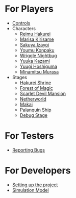 <!-- TITLE: Home -->
<!-- SUBTITLE: A quick summary of Home -->

# For Players
* [Controls](controls)
* Characters
  * [Reimu Hakurei](fantasy-crescendo/characters/reimu_hakurei)
  * [Marisa Kirisame](fantasy-crescendo/characters/marisa_kirisame)
  * [Sakuya Izayoi](fantasy-crescendo/characters/sakuya_izayoi)
  * [Youmu Konpaku](fantasy-crescendo/characters/youmu_konpaku)
  * [Wriggle Nightbug](fantasy-crescendo/characters/wriggle_nightbug)
  * [Yuuka Kazami](fantasy-crescendo/characters/yuuka_kazami)
  * [Yuugi Hoshiguma](fantasy-crescendo/characters/yuugi_hoshiguma)
  * [Minamitsu Murasa](fantasy-crescendo/characters/minamitsu_murasa)
* Stages
  * [Hakurei Shrine](fantasy-crescendo/stages/hakurei_shrine)
  * [Forest of Magic](fantasy-crescendo/stages/forest_of_magic)
  * [Scarlet Devil Mansion](fantasy-crescendo/stages/scarlet_devil_mansion)
  * [Netherworld](fantasy-crescendo/stages/netherworld)
  * [Makai](fantasy-crescendo/stages/makai)
  * [Palanquin Ship](fantasy-crescendo/stages/palanquin_ship)
  * [Debug Stage](fantasy-crescendo/stages/debug)
# For Testers
* [Reporting Bugs](fantasy-crescendo/testing/reporting-bugs)
# For Developers
* [Setting up the project](fantasy-crescendo/development/project-setup)
* [Simulation Model](fantasy-crescendo/development/simulation-model)
